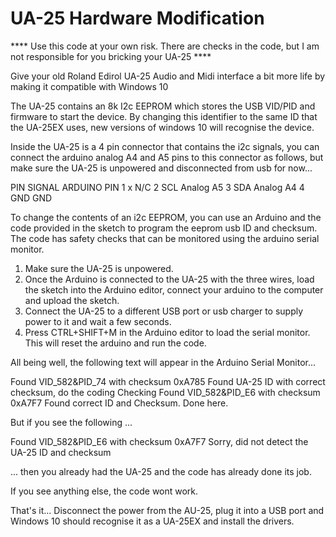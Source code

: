 # UA-25 Hardware Modification 

**** Use this code at your own risk.  There are checks in the code, but I am not responsible for you bricking your UA-25 ****

Give your old Roland Edirol UA-25 Audio and Midi interface a bit more life by making it compatible with Windows 10

The UA-25 contains an 8k I2c EEPROM which stores the USB VID/PID and firmware to start the device. By changing this identifier to the same ID that the UA-25EX uses, new versions of windows 10 will recognise the device.

Inside the UA-25 is a 4 pin connector that contains the i2c signals, you can connect the arduino analog A4 and A5 pins to this connector as follows, but make sure the UA-25 is unpowered and disconnected from usb for now...

PIN  SIGNAL   ARDUINO PIN
1    x	      N/C
2    SCL      Analog A5
3    SDA      Analog A4 
4    GND      GND

To change the contents of an i2c EEPROM, you can use an Arduino and the code provided in the sketch to program the eeprom usb ID and checksum.  The code has safety checks that can be monitored using the arduino serial monitor.

1. Make sure the UA-25 is unpowered.
2. Once the Arduino is connected to the UA-25 with the three wires, load the sketch into the Arduino editor, connect your arduino to the computer and upload the sketch.  
3. Connect the UA-25 to a different USB port or usb charger to supply power to it and wait a few seconds. 
5. Press CTRL+SHIFT+M in the Arduino editor to load the serial monitor.  This will reset the arduino and run the code.

All being well, the following text will appear in the Arduino Serial Monitor...

   Found VID_582&PID_74 with checksum 0xA785
   Found UA-25 ID with correct checksum, do the coding
   Checking
   Found VID_582&PID_E6 with checksum 0xA7F7
   Found correct ID and Checksum.  Done here.

But if you see the following ...

   Found VID_582&PID_E6 with checksum 0xA7F7
   Sorry, did not detect the UA-25 ID and checksum

... then you already had the UA-25 and the code has already done its job. 

If you see anything else,  the code wont work. 

That's it... 
Disconnect the power from the AU-25, plug it into a USB port and Windows 10 should recognise it as a UA-25EX and install the drivers.  
